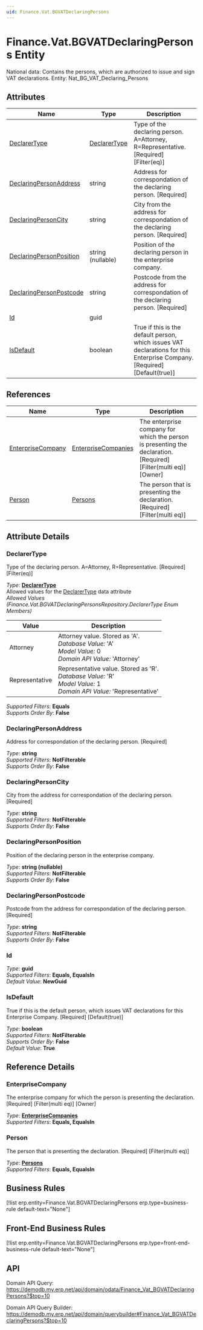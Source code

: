 ```yaml
---
uid: Finance.Vat.BGVATDeclaringPersons
---
```

# Finance.Vat.BGVATDeclaringPersons Entity

National data: Contains the persons, which are authorized to issue and sign VAT declarations. Entity: Nat_BG_VAT_Declaring_Persons

## Attributes

| Name | Type | Description |
| ---- | ---- | --- |
| [DeclarerType](Finance.Vat.BGVATDeclaringPersons.md#declarertype) | [DeclarerType](Finance.Vat.BGVATDeclaringPersons.md#declarertype) | Type of the declaring person. A=Attorney, R=Representative. [Required] [Filter(eq)] 
| [DeclaringPersonAddress](Finance.Vat.BGVATDeclaringPersons.md#declaringpersonaddress) | string | Address for correspondation of the declaring person. [Required] 
| [DeclaringPersonCity](Finance.Vat.BGVATDeclaringPersons.md#declaringpersoncity) | string | City from the address for correspondation of the declaring person. [Required] 
| [DeclaringPersonPosition](Finance.Vat.BGVATDeclaringPersons.md#declaringpersonposition) | string (nullable) | Position of the declaring person in the enterprise company. 
| [DeclaringPersonPostcode](Finance.Vat.BGVATDeclaringPersons.md#declaringpersonpostcode) | string | Postcode from the address for correspondation of the declaring person. [Required] 
| [Id](Finance.Vat.BGVATDeclaringPersons.md#id) | guid |  
| [IsDefault](Finance.Vat.BGVATDeclaringPersons.md#isdefault) | boolean | True if this is the default person, which issues VAT declarations for this Enterprise Company. [Required] [Default(true)] 

## References

| Name | Type | Description |
| ---- | ---- | --- |
| [EnterpriseCompany](Finance.Vat.BGVATDeclaringPersons.md#enterprisecompany) | [EnterpriseCompanies](General.EnterpriseCompanies.md) | The enterprise company for which the person is presenting the declaration. [Required] [Filter(multi eq)] [Owner] |
| [Person](Finance.Vat.BGVATDeclaringPersons.md#person) | [Persons](General.Contacts.Persons.md) | The person that is presenting the declaration. [Required] [Filter(multi eq)] |


## Attribute Details

### DeclarerType

Type of the declaring person. A=Attorney, R=Representative. [Required] [Filter(eq)]

_Type_: **[DeclarerType](Finance.Vat.BGVATDeclaringPersons.md#declarertype)**  
Allowed values for the [DeclarerType](Finance.Vat.BGVATDeclaringPersons.md#declarertype) data attribute  
_Allowed Values (Finance.Vat.BGVATDeclaringPersonsRepository.DeclarerType Enum Members)_  

| Value | Description |
| ---- | --- |
| Attorney | Attorney value. Stored as 'A'. <br /> _Database Value:_ 'A' <br /> _Model Value:_ 0 <br /> _Domain API Value:_ 'Attorney' |
| Representative | Representative value. Stored as 'R'. <br /> _Database Value:_ 'R' <br /> _Model Value:_ 1 <br /> _Domain API Value:_ 'Representative' |

_Supported Filters_: **Equals**  
_Supports Order By_: **False**  

### DeclaringPersonAddress

Address for correspondation of the declaring person. [Required]

_Type_: **string**  
_Supported Filters_: **NotFilterable**  
_Supports Order By_: **False**  

### DeclaringPersonCity

City from the address for correspondation of the declaring person. [Required]

_Type_: **string**  
_Supported Filters_: **NotFilterable**  
_Supports Order By_: **False**  

### DeclaringPersonPosition

Position of the declaring person in the enterprise company.

_Type_: **string (nullable)**  
_Supported Filters_: **NotFilterable**  
_Supports Order By_: **False**  

### DeclaringPersonPostcode

Postcode from the address for correspondation of the declaring person. [Required]

_Type_: **string**  
_Supported Filters_: **NotFilterable**  
_Supports Order By_: **False**  

### Id

_Type_: **guid**  
_Supported Filters_: **Equals, EqualsIn**  
_Default Value_: **NewGuid**  

### IsDefault

True if this is the default person, which issues VAT declarations for this Enterprise Company. [Required] [Default(true)]

_Type_: **boolean**  
_Supported Filters_: **NotFilterable**  
_Supports Order By_: **False**  
_Default Value_: **True**  


## Reference Details

### EnterpriseCompany

The enterprise company for which the person is presenting the declaration. [Required] [Filter(multi eq)] [Owner]

_Type_: **[EnterpriseCompanies](General.EnterpriseCompanies.md)**  
_Supported Filters_: **Equals, EqualsIn**  

### Person

The person that is presenting the declaration. [Required] [Filter(multi eq)]

_Type_: **[Persons](General.Contacts.Persons.md)**  
_Supported Filters_: **Equals, EqualsIn**  



## Business Rules

[!list erp.entity=Finance.Vat.BGVATDeclaringPersons erp.type=business-rule default-text="None"]

## Front-End Business Rules

[!list erp.entity=Finance.Vat.BGVATDeclaringPersons erp.type=front-end-business-rule default-text="None"]

## API

Domain API Query:
<https://demodb.my.erp.net/api/domain/odata/Finance_Vat_BGVATDeclaringPersons?$top=10>

Domain API Query Builder:
<https://demodb.my.erp.net/api/domain/querybuilder#Finance_Vat_BGVATDeclaringPersons?$top=10>

